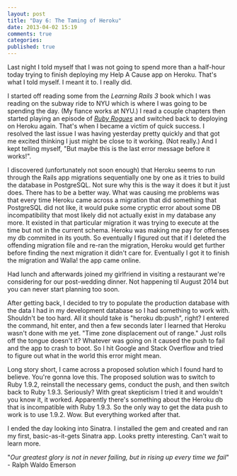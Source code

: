 ```yaml
---
layout: post
title: "Day 6: The Taming of Heroku"
date: 2013-04-02 15:19
comments: true
categories:
published: true
---
```

Last night I told myself that I was not going to spend more than a half-hour today trying to finish deploying my Help A Cause app on Heroku. That's what I told myself. I meant it to. I really did.

I started off reading some from the *Learning Rails 3* book which I was reading on the subway ride to NYU which is where I was going to be spending the day. (My fiance works at NYU.) I read a couple chapters then started playing an episode of [*Ruby Rogues*](http://rubyrogues.com/) and switched back to deploying on Heroku again. That's when I became a victim of quick success. I resolved the last issue I was having yesterday pretty quickly and that got me excited thinking I just might be close to it working. (Not really.) And I kept telling myself, "But maybe this is the last error message before it works!".

I discovered (unfortunately not soon enough) that Heroku seems to run through the Rails app migrations sequentially one by one as it tries to build the database in PostgreSQL. Not sure why this is the way it does it but it just does. There has to be a better way. What was causing me problems was that every time Heroku came across a migration that did something that PostgreSQL did not like, it would puke some cryptic error about some DB incompatibility that most likely did not actually exist in my database any more. It existed in that particular migration it was trying to execute at the time but not in the current schema. Heroku was making me pay for offenses my db commited in its youth. So eventually I figured out that if I deleted the offending migration file and re-ran the migration, Heroku would get further before finding the next migration it didn't care for. Eventually I got it to finish the migration and Walla! the app came online.

Had lunch and afterwards joined my girlfriend in visiting a restaurant we're considering for our post-wedding dinner. Not happening til August 2014 but you can never start planning too soon.

After getting back, I decided to try to populate the production database with the data I had in my development database so I had something to work with. Shouldn't be too hard. All it should take is "heroku db:push", right? I entered the command, hit enter, and then a few seconds later I learned that Heroku wasn't done with me yet. "Time zone displacement out of range." Just rolls off the tongue doesn't it? Whatever was going on it caused the push to fail and the app to crash to boot. So I hit Google and Stack Overflow and tried to figure out what in the world this error might mean.

Long story short, I came across a proposed solution which I found hard to believe. You're gonna love this. The proposed solution was to switch to Ruby 1.9.2, reinstall the necessary gems, conduct the push, and then switch back to Ruby 1.9.3. Seriously? With great skepticism I tried it and wouldn't you know it, it worked. Apparently there's something about the Heroku db that is incompatible with Ruby 1.9.3. So the only way to get the data push to work is to use 1.9.2. Wow. But everything worked after that.

I ended the day looking into Sinatra. I installed the gem and created and ran my first, basic-as-it-gets Sinatra app. Looks pretty interesting. Can't wait to learn more.

"*Our greatest glory is not in never failing, but in rising up every time we fail*" - Ralph Waldo Emerson